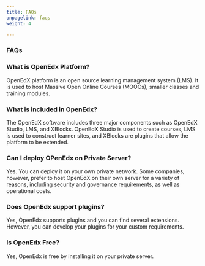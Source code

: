 ```yaml
---
title: FAQs
onpagelink: faqs
weight: 4

---
```


### **FAQs**

### What is OpenEdx Platform?
OpenEdX platform is an open source learning management system (LMS). It is used to host Massive Open Online Courses (MOOCs), smaller classes and training modules.
### What is included in OpenEdx?
The OpenEdX software includes three major components such as OpenEdX Studio, LMS, and XBlocks. OpenEdX Studio is used to create courses, LMS is used to construct learner sites, and XBlocks are plugins that allow the platform to be extended.
### Can I deploy OPenEdx on Private Server?
Yes. You can deploy it on your own private network. Some companies, however, prefer to host OpenEdX on their own server for a variety of reasons, including security and governance requirements, as well as operational costs.
### Does OpenEdx support plugins?
Yes, OpenEdx supports plugins and you can find several extensions. However, you can develop your plugins for your custom requirements. 
### Is OpenEdx Free?
Yes, OpenEdx is free by installing it on your private server.
